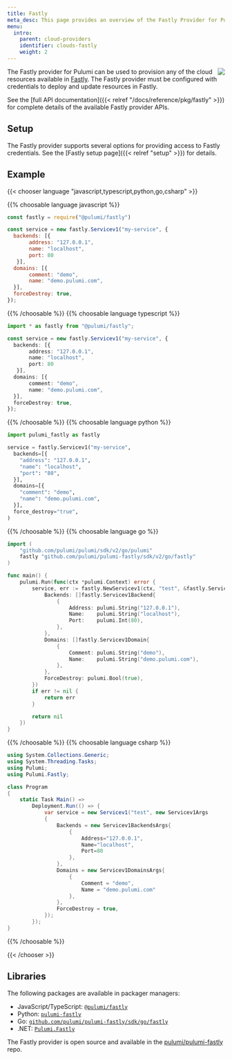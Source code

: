 ```yaml
---
title: Fastly
meta_desc: This page provides an overview of the Fastly Provider for Pulumi.
menu:
  intro:
    parent: cloud-providers
    identifier: clouds-fastly
    weight: 2
---
```


<img src="/logos/tech/fastly.png" align="right" class="h-16 px-8 pb-4">

The Fastly provider for Pulumi can be used to provision any of the cloud resources available in [Fastly](https://www.fastly.com/).
The Fastly provider must be configured with credentials to deploy and update resources in Fastly.

See the [full API documentation]({{< relref "/docs/reference/pkg/fastly" >}}) for complete details of the available Fastly provider APIs.

## Setup

The Fastly provider supports several options for providing access to Fastly credentials.  See the [Fastly setup page]({{< relref "setup" >}}) for details.

## Example

{{< chooser language "javascript,typescript,python,go,csharp" >}}

{{% choosable language javascript %}}

```javascript
const fastly = require("@pulumi/fastly")

const service = new fastly.Servicev1("my-service", {
  backends: [{
       address: "127.0.0.1",
       name: "localhost",
       port: 80
   }],
  domains: [{
       comment: "demo",
       name: "demo.pulumi.com",
  }],
  forceDestroy: true,
});
```

{{% /choosable %}}
{{% choosable language typescript %}}

```typescript
import * as fastly from "@pulumi/fastly";

const service = new fastly.Servicev1("my-service", {
  backends: [{
       address: "127.0.0.1",
       name: "localhost",
       port: 80
   }],
  domains: [{
       comment: "demo",
       name: "demo.pulumi.com",
  }],
  forceDestroy: true,
});
```

{{% /choosable %}}
{{% choosable language python %}}

```python
import pulumi_fastly as fastly

service = fastly.Servicev1("my-service",
  backends=[{
    "address": "127.0.0.1",
    "name": "localhost",
    "port": "80",
  }],
  domains=[{
    "comment": "demo",
    "name": "demo.pulumi.com",
  }],
  force_destroy="true",
)
```

{{% /choosable %}}
{{% choosable language go %}}

```go
import (
	"github.com/pulumi/pulumi/sdk/v2/go/pulumi"
	fastly "github.com/pulumi/pulumi-fastly/sdk/v2/go/fastly"
)

func main() {
	pulumi.Run(func(ctx *pulumi.Context) error {
		service, err := fastly.NewServicev1(ctx, "test", &fastly.Servicev1Args{
			Backends: []fastly.Servicev1Backend{
				{
					Address: pulumi.String("127.0.0.1"),
					Name:    pulumi.String("localhost"),
					Port:    pulumi.Int(80),
				},
			},
			Domains: []fastly.Servicev1Domain{
				{
					Comment: pulumi.String("demo"),
					Name:    pulumi.String("demo.pulumi.com"),
				},
			},
			ForceDestroy: pulumi.Bool(true),
		})
		if err != nil {
			return err
		}

		return nil
	})
}

```

{{% /choosable %}}
{{% choosable language csharp %}}

```csharp
using System.Collections.Generic;
using System.Threading.Tasks;
using Pulumi;
using Pulumi.Fastly;

class Program
{
    static Task Main() =>
        Deployment.Run(() => {
            var service = new Servicev1("test", new Servicev1Args
            {
                Backends = new Servicev1BackendsArgs{
                    {
                        Address="127.0.0.1",
                        Name="localhost",
                        Port=80
                    },
                },
                Domains = new Servicev1DomainsArgs{
                    {
                        Comment = "demo",
                        Name = "demo.pulumi.com"
                    },
                },
                ForceDestroy = true,
            });
        });
}
```

{{% /choosable %}}

{{< /chooser >}}

## Libraries

The following packages are available in packager managers:

* JavaScript/TypeScript: [`@pulumi/fastly`](https://www.npmjs.com/package/@pulumi/fastly)
* Python: [`pulumi-fastly`](https://pypi.org/project/pulumi-fastly/)
* Go: [`github.com/pulumi/pulumi-fastly/sdk/go/fastly`](https://github.com/pulumi/pulumi-fastly)
* .NET: [`Pulumi.Fastly`](https://www.nuget.org/packages/Pulumi.Fastly)

The Fastly provider is open source and available in the [pulumi/pulumi-fastly](https://github.com/pulumi/pulumi-fastly) repo.

